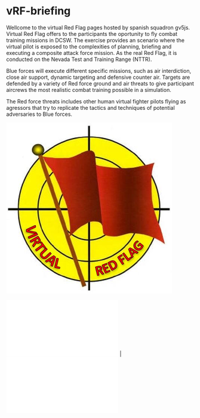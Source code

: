 # vRF-briefing
Wellcome to the virtual Red Flag pages hosted by spanish squadron gv5js. Virtual Red Flag offers to the participants the oportunity to fly combat training missions in DCSW. The exercise provides an scenario where the virtual pilot is exposed to the complexities of planning, briefing and executing a composite attack force mission. As the real Red Flag, it is conducted on the Nevada Test and Training Range (NTTR).
 

Blue forces will execute different specific missions, such as air interdiction, close air support, dynamic targeting and defensive counter air. Targets are defended by a variety of Red force ground and air threats to give participant aircrews the most realistic combat training possible in a simulation.

 
The Red force threats includes other human virtual fighter pilots flying as agressors that try to replicate the tactics and techniques of potential adversaries to Blue forces.

 

![](/Images/LogovRF.JPG)


![vRF Spins](./docs/spins.html) | ![vRF Local Procedures](./docs/LocalProcedures.html)

